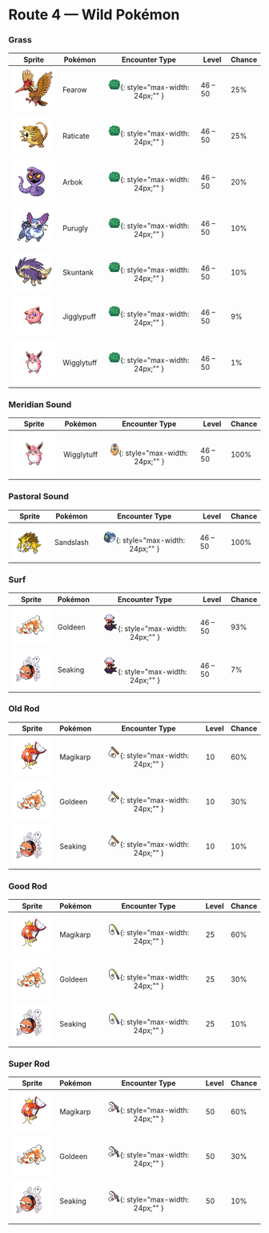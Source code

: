 # Route 4 — Wild Pokémon

### Grass

| Sprite | Pokémon | Encounter Type | Level | Chance |
|:------:|---------|:--------------:|-------|--------|
| ![Fearow](../../assets/sprites/fearow/front.gif "Fearow: It cleverly uses its thin, long beak to pluck and eat small insects that hide under the ground.") | Fearow | ![Grass](../../assets/encounter_types/grass.png "Grass"){: style="max-width: 24px;"" } | 46 – 50 | 25% |
| ![Raticate](../../assets/sprites/raticate/front.gif "Raticate: Its whiskers help it to maintain balance. Its fangs never stop growing, so it gnaws to pare them down.") | Raticate | ![Grass](../../assets/encounter_types/grass.png "Grass"){: style="max-width: 24px;"" } | 46 – 50 | 25% |
| ![Arbok](../../assets/sprites/arbok/front.gif "Arbok: With a very vengeful nature, it won’t give up the chase, no matter how far, once it targets its prey.") | Arbok | ![Grass](../../assets/encounter_types/grass.png "Grass"){: style="max-width: 24px;"" } | 46 – 50 | 20% |
| ![Purugly](../../assets/sprites/purugly/front.gif "Purugly: It would claim another Pokémon’s nest as its own if it finds a nest sufficiently comfortable.") | Purugly | ![Grass](../../assets/encounter_types/grass.png "Grass"){: style="max-width: 24px;"" } | 46 – 50 | 10% |
| ![Skuntank](../../assets/sprites/skuntank/front.gif "Skuntank: It attacks by spraying a repugnant fluid from its tail, but the stench dulls after a few squirts.") | Skuntank | ![Grass](../../assets/encounter_types/grass.png "Grass"){: style="max-width: 24px;"" } | 46 – 50 | 10% |
| ![Jigglypuff](../../assets/sprites/jigglypuff/front.gif "Jigglypuff: Looking into its cute, round eyes causes it to sing a relaxing melody, inducing its enemies to sleep.") | Jigglypuff | ![Grass](../../assets/encounter_types/grass.png "Grass"){: style="max-width: 24px;"" } | 46 – 50 | 9% |
| ![Wigglytuff](../../assets/sprites/wigglytuff/front.gif "Wigglytuff: It has a very fine fur. Take care not to make it angry, or it may inflate steadily and hit with a body slam.") | Wigglytuff | ![Grass](../../assets/encounter_types/grass.png "Grass"){: style="max-width: 24px;"" } | 46 – 50 | 1% |

### Meridian Sound

| Sprite | Pokémon | Encounter Type | Level | Chance |
|:------:|---------|:--------------:|-------|--------|
| ![Wigglytuff](../../assets/sprites/wigglytuff/front.gif "Wigglytuff: It has a very fine fur. Take care not to make it angry, or it may inflate steadily and hit with a body slam.") | Wigglytuff | ![Meridian Sound](../../assets/encounter_types/meridian_sound.png "Meridian Sound"){: style="max-width: 24px;"" } | 46 – 50 | 100% |

### Pastoral Sound

| Sprite | Pokémon | Encounter Type | Level | Chance |
|:------:|---------|:--------------:|-------|--------|
| ![Sandslash](../../assets/sprites/sandslash/front.gif "Sandslash: If it digs at an incredible pace, it may snap off its spikes and claws. They grow back in a day.") | Sandslash | ![Pastoral Sound](../../assets/encounter_types/pastoral_sound.png "Pastoral Sound"){: style="max-width: 24px;"" } | 46 – 50 | 100% |

### Surf

| Sprite | Pokémon | Encounter Type | Level | Chance |
|:------:|---------|:--------------:|-------|--------|
| ![Goldeen](../../assets/sprites/goldeen/front.gif "Goldeen: A strong swimmer, it is capable of swimming nonstop up fast streams at a steady speed of five knots per hour.") | Goldeen | ![Surf](../../assets/encounter_types/surf.png "Surf"){: style="max-width: 24px;"" } | 46 – 50 | 93% |
| ![Seaking](../../assets/sprites/seaking/front.gif "Seaking: Using its horn, it bores holes in riverbed boulders, making nests to prevent its eggs from washing away.") | Seaking | ![Surf](../../assets/encounter_types/surf.png "Surf"){: style="max-width: 24px;"" } | 46 – 50 | 7% |

### Old Rod

| Sprite | Pokémon | Encounter Type | Level | Chance |
|:------:|---------|:--------------:|-------|--------|
| ![Magikarp](../../assets/sprites/magikarp/front.gif "Magikarp: For no reason, it jumps and splashes about, making it easy for predators like PIDGEOTTO to catch it mid-jump.") | Magikarp | ![Old Rod](../../assets/encounter_types/old_rod.png "Old Rod"){: style="max-width: 24px;"" } | 10 | 60% |
| ![Goldeen](../../assets/sprites/goldeen/front.gif "Goldeen: A strong swimmer, it is capable of swimming nonstop up fast streams at a steady speed of five knots per hour.") | Goldeen | ![Old Rod](../../assets/encounter_types/old_rod.png "Old Rod"){: style="max-width: 24px;"" } | 10 | 30% |
| ![Seaking](../../assets/sprites/seaking/front.gif "Seaking: Using its horn, it bores holes in riverbed boulders, making nests to prevent its eggs from washing away.") | Seaking | ![Old Rod](../../assets/encounter_types/old_rod.png "Old Rod"){: style="max-width: 24px;"" } | 10 | 10% |

### Good Rod

| Sprite | Pokémon | Encounter Type | Level | Chance |
|:------:|---------|:--------------:|-------|--------|
| ![Magikarp](../../assets/sprites/magikarp/front.gif "Magikarp: For no reason, it jumps and splashes about, making it easy for predators like PIDGEOTTO to catch it mid-jump.") | Magikarp | ![Good Rod](../../assets/encounter_types/good_rod.png "Good Rod"){: style="max-width: 24px;"" } | 25 | 60% |
| ![Goldeen](../../assets/sprites/goldeen/front.gif "Goldeen: A strong swimmer, it is capable of swimming nonstop up fast streams at a steady speed of five knots per hour.") | Goldeen | ![Good Rod](../../assets/encounter_types/good_rod.png "Good Rod"){: style="max-width: 24px;"" } | 25 | 30% |
| ![Seaking](../../assets/sprites/seaking/front.gif "Seaking: Using its horn, it bores holes in riverbed boulders, making nests to prevent its eggs from washing away.") | Seaking | ![Good Rod](../../assets/encounter_types/good_rod.png "Good Rod"){: style="max-width: 24px;"" } | 25 | 10% |

### Super Rod

| Sprite | Pokémon | Encounter Type | Level | Chance |
|:------:|---------|:--------------:|-------|--------|
| ![Magikarp](../../assets/sprites/magikarp/front.gif "Magikarp: For no reason, it jumps and splashes about, making it easy for predators like PIDGEOTTO to catch it mid-jump.") | Magikarp | ![Super Rod](../../assets/encounter_types/super_rod.png "Super Rod"){: style="max-width: 24px;"" } | 50 | 60% |
| ![Goldeen](../../assets/sprites/goldeen/front.gif "Goldeen: A strong swimmer, it is capable of swimming nonstop up fast streams at a steady speed of five knots per hour.") | Goldeen | ![Super Rod](../../assets/encounter_types/super_rod.png "Super Rod"){: style="max-width: 24px;"" } | 50 | 30% |
| ![Seaking](../../assets/sprites/seaking/front.gif "Seaking: Using its horn, it bores holes in riverbed boulders, making nests to prevent its eggs from washing away.") | Seaking | ![Super Rod](../../assets/encounter_types/super_rod.png "Super Rod"){: style="max-width: 24px;"" } | 50 | 10% |

